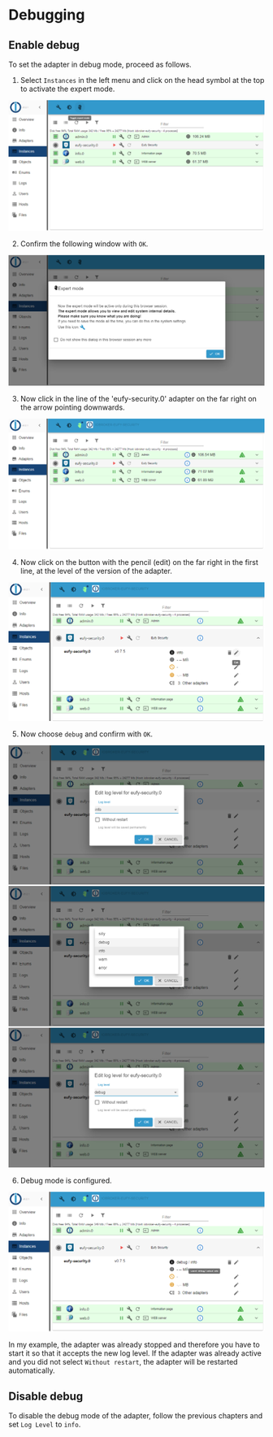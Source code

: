 # Debugging

## Enable debug

To set the adapter in debug mode, proceed as follows.

1. Select `Instances` in the left menu and click on the head symbol at the top to activate the expert mode.

  ![Logs with captcha](_media/en/debug01.png)

2. Confirm the following window with `OK`.

  ![Logs with captcha](_media/en/debug02.png)

3. Now click in the line of the 'eufy-security.0' adapter on the far right on the arrow pointing downwards.

  ![Logs with captcha](_media/en/debug03.png)

4. Now click on the button with the pencil (edit) on the far right in the first line, at the level of the version of the adapter.

  ![Logs with captcha](_media/en/debug04.png)

5. Now choose `debug` and confirm with `OK`.

  ![Logs with captcha](_media/en/debug05.png)
  ![Logs with captcha](_media/en/debug06.png)
  ![Logs with captcha](_media/en/debug07.png)

6. Debug mode is configured.

  ![Logs with captcha](_media/en/debug08.png)

In my example, the adapter was already stopped and therefore you have to start it so that it accepts the new log level.
If the adapter was already active and you did not select `Without restart`, the adapter will be restarted automatically.

## Disable debug

To disable the debug mode of the adapter, follow the previous chapters and set `Log Level` to `info`.

